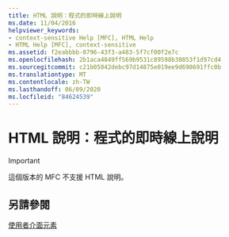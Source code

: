 ```yaml
---
title: HTML 說明：程式的即時線上說明
ms.date: 11/04/2016
helpviewer_keywords:
- context-sensitive Help [MFC], HTML Help
- HTML Help [MFC], context-sensitive
ms.assetid: f2eabbbb-0796-43f3-a483-5f7cf00f2e7c
ms.openlocfilehash: 2b1aca4849ff569b9531c89598b30853f1d97cd4
ms.sourcegitcommit: c21b05042debc97d14875e019ee9d698691ffc0b
ms.translationtype: MT
ms.contentlocale: zh-TW
ms.lasthandoff: 06/09/2020
ms.locfileid: "84624539"
---
```

# <a name="html-help-context-sensitive-help-for-your-programs"></a>HTML 說明：程式的即時線上說明

> [!IMPORTANT]
> 這個版本的 MFC 不支援 HTML 說明。

## <a name="see-also"></a>另請參閱

[使用者介面元素](user-interface-elements-mfc.md)
